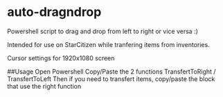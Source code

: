 # auto-dragndrop

Powershell script to drag and drop from left to right or vice versa :)

Intended for use on StarCitizen while tranfering items from inventories.

Cursor settings for 1920x1080 screen

##Usage
Open Powershell
Copy/Paste the 2 functions TransfertToRight / TransfertToLeft
Then if you need to transfert items, copy/paste the block that use the right function
